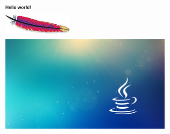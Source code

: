 **Hello world!**

![apache logo](./HelloWorld.assets/feather_small.gif)





![desktop pic](HelloWorld.assets/wallhaven-4lxdqy.png)

